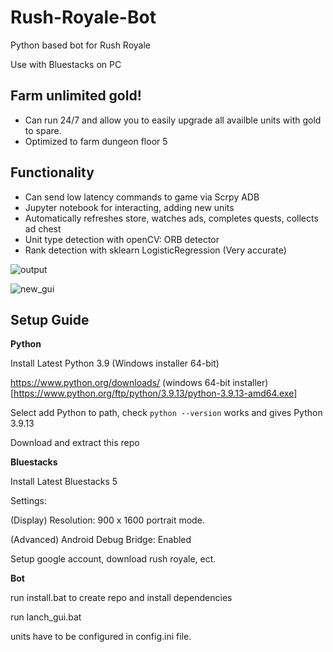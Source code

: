 # Rush-Royale-Bot
Python based bot for Rush Royale

Use with Bluestacks on PC

## Farm unlimited gold!
* Can run 24/7 and allow you to easily upgrade all availble units with gold to spare.
* Optimized to farm dungeon floor 5 

## Functionality 
* Can send low latency commands to game via Scrpy ADB
* Jupyter notebook for interacting, adding new units
* Automatically refreshes store, watches ads, completes quests, collects ad chest
* Unit type detection with openCV: ORB detector
* Rank detection with sklearn LogisticRegression (Very accurate)

![output](https://user-images.githubusercontent.com/71280183/171181226-d680e7ca-729f-4c3d-8fc6-573736371dfb.png)

![new_gui](https://user-images.githubusercontent.com/71280183/183141310-841b100a-2ddb-4f59-a6d9-4c7789ba72db.png)



## Setup Guide

**Python**

Install Latest Python 3.9 (Windows installer 64-bit)

https://www.python.org/downloads/ (windows 64-bit installer)[https://www.python.org/ftp/python/3.9.13/python-3.9.13-amd64.exe]

Select add Python to path, check `python --version`  works and gives Python 3.9.13

Download and extract this repo

**Bluestacks**

Install Latest Bluestacks 5

Settings:

(Display) Resolution: 900 x 1600  portrait mode. 

(Advanced) Android Debug Bridge: Enabled 

Setup google account, download rush royale, ect.

**Bot**

run install.bat to create repo and install dependencies

run lanch_gui.bat

units have to be configured in config.ini file.
